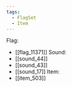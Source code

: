 ```yaml
---
tags:
  - FlagSet
  - Item
---
```

Flag:
- [[flag_11371]]
Sound:
- [[sound_44]]
- [[sound_43]]
- [[sound_17]]
Item:
- [[item_503]]
